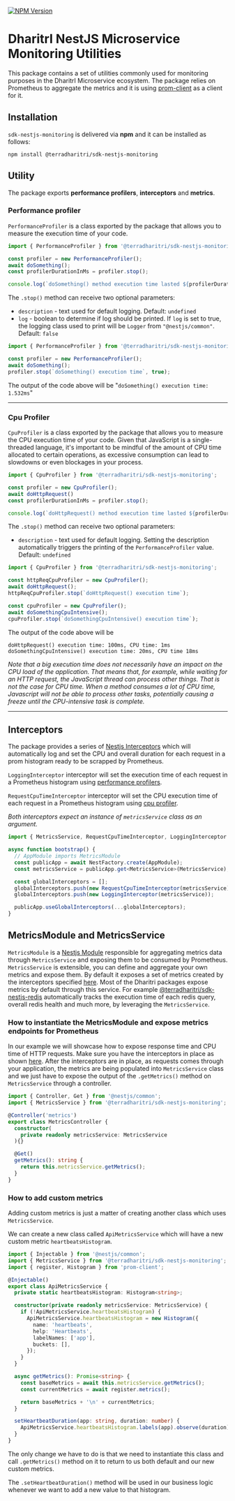<a href="https://www.npmjs.com/package/@terradharitri/sdk-nestjs-monitoring" target="_blank"><img src="https://img.shields.io/npm/v/@terradharitri/sdk-nestjs-monitoring.svg" alt="NPM Version" /></a>

# DharitrI NestJS Microservice Monitoring Utilities

This package contains a set of utilities commonly used for monitoring purposes in the DharitrI Microservice ecosystem. 
The package relies on Prometheus to aggregate the metrics and it is using [prom-client](https://www.npmjs.com/package/prom-client) as a client for it.

## Installation

`sdk-nestjs-monitoring` is delivered via **npm** and it can be installed as follows:

```
npm install @terradharitri/sdk-nestjs-monitoring
```

## Utility
The package exports **performance profilers**, **interceptors** and **metrics**.

### Performance profiler
`PerformanceProfiler` is a class exported by the package that allows you to measure the execution time of your code.

```typescript
import { PerformanceProfiler } from '@terradharitri/sdk-nestjs-monitoring';

const profiler = new PerformanceProfiler();
await doSomething();
const profilerDurationInMs = profiler.stop();

console.log(`doSomething() method execution time lasted ${profilerDurationInMs} ms`);
```

The `.stop()` method can receive two optional parameters:
- `description` - text used for default logging. Default: `undefined`
- `log` - boolean to determine if log should be printed. If `log` is set to true, the logging class used to print will be `Logger` from `"@nestjs/common"`.` `Default: `false`


```typescript
import { PerformanceProfiler } from '@terradharitri/sdk-nestjs-monitoring';

const profiler = new PerformanceProfiler();
await doSomething();
profiler.stop(`doSomething() execution time`, true);
```
The output of the code above will be "`doSomething() execution time: 1.532ms`"

---

### Cpu Profiler
`CpuProfiler` is a class exported by the package that allows you to measure the CPU execution time of your code. Given that JavaScript is a single-threaded language, it's important to be mindful of the amount of CPU time allocated to certain operations, as excessive consumption can lead to slowdowns or even blockages in your process.

```typescript
import { CpuProfiler } from '@terradharitri/sdk-nestjs-monitoring';

const profiler = new CpuProfiler();
await doHttpRequest()
const profilerDurationInMs = profiler.stop();

console.log(`doHttpRequest() method execution time lasted ${profilerDurationInMs} ms`);
```

The `.stop()` method can receive two optional parameters:
- `description` - text used for default logging. Setting the description automatically triggers the printing of the `PerformanceProfiler` value. Default: `undefined`

```typescript
import { CpuProfiler } from '@terradharitri/sdk-nestjs-monitoring';

const httpReqCpuProfiler = new CpuProfiler();
await doHttpRequest();
httpReqCpuProfiler.stop(`doHttpRequest() execution time`);

const cpuProfiler = new CpuProfiler();
await doSomethingCpuIntensive();
cpuProfiler.stop(`doSomethingCpuIntensive() execution time`);
```
The output of the code above will be <br/>

`doHttpRequest() execution time: 100ms, CPU time: 1ms`
`doSomethingCpuIntensive() execution time: 20ms, CPU time 18ms`

*Note that a big execution time does not necessarily have an impact on the CPU load of the application. That means that, for example, while waiting for an HTTP request, the JavaScript thread can process other things. That is not the case for CPU time. When a method consumes a lot of CPU time, Javascript will not be able to process other tasks, potentially causing a freeze until the CPU-intensive task is complete.*

---

## Interceptors
The package provides a series of [Nestjs Interceptors](https://docs.nestjs.com/interceptors) which will automatically log and set the CPU and overall duration for each request in a prom histogram ready to be scrapped by Prometheus.

`LoggingInterceptor` interceptor will set the execution time of each request in a Prometheus histogram using [performance profilers](#performance-profiler).

`RequestCpuTimeInterceptor` interceptor will set the CPU execution time of each request in a Prometheus histogram using [cpu profiler](#cpu-profiler).

*Both interceptors expect an instance of `metricsService` class as an argument.*

```typescript
import { MetricsService, RequestCpuTimeInterceptor, LoggingInterceptor } from '@terradharitri/sdk-nestjs-monitoring';

async function bootstrap() {
  // AppModule imports MetricsModule
  const publicApp = await NestFactory.create(AppModule);
  const metricsService = publicApp.get<MetricsService>(MetricsService);

  const globalInterceptors = [];
  globalInterceptors.push(new RequestCpuTimeInterceptor(metricsService));
  globalInterceptors.push(new LoggingInterceptor(metricsService));

  publicApp.useGlobalInterceptors(...globalInterceptors);
}
```

## MetricsModule and MetricsService

`MetricsModule` is a [Nestjs Module](https://docs.nestjs.com/modules) responsible for aggregating metrics data through `MetricsService` and exposing them to be consumed by Prometheus. `MetricsService` is extensible, you can define and aggregate your own metrics and expose them. By default it exposes a set of metrics created by the interceptors specified [here](#interceptors). Most of the Dharitri  packages expose metrics by default through this service. For example [@terradharitri/sdk-nestjs-redis](https://www.npmjs.com/package/@terradharitri/sdk-nestjs-redis) automatically tracks the execution time of each redis query, overall redis health and much more, by leveraging the `MetricsService`.

### How to instantiate the MetricsModule and expose metrics endpoints for Prometheus

In our example we will showcase how to expose response time and CPU time of HTTP requests. Make sure you have the interceptors in place as shown [here](#interceptors). After the interceptors are in place, as requests comes through your application, the metrics are being populated into `MetricsService` class and we just have to expose the output of the `.getMetrics()` method on `MetricsService` through a controller.

```typescript
import { Controller, Get } from '@nestjs/common';
import { MetricsService } from '@terradharitri/sdk-nestjs-monitoring';

@Controller('metrics')
export class MetricsController {
  constructor(
    private readonly metricsService: MetricsService
  ){}

  @Get()
  getMetrics(): string {
    return this.metricsService.getMetrics();
  }
}
```

### How to add custom metrics

Adding custom metrics is just a matter of creating another class which uses `MetricsService`.

We can create a new class called `ApiMetricsService` which will have a new custom metric `heartbeatsHistogram`.

```typescript
import { Injectable } from '@nestjs/common';
import { MetricsService } from '@terradharitri/sdk-nestjs-monitoring';
import { register, Histogram } from 'prom-client';

@Injectable()
export class ApiMetricsService {
  private static heartbeatsHistogram: Histogram<string>;

  constructor(private readonly metricsService: MetricsService) {
    if (!ApiMetricsService.heartbeatsHistogram) {
      ApiMetricsService.heartbeatsHistogram = new Histogram({
        name: 'heartbeats',
        help: 'Heartbeats',
        labelNames: ['app'],
        buckets: [],
      });
    }
  }

  async getMetrics(): Promise<string> {
    const baseMetrics = await this.metricsService.getMetrics();
    const currentMetrics = await register.metrics();

    return baseMetrics + '\n' + currentMetrics;
  }

  setHeartbeatDuration(app: string, duration: number) {
    ApiMetricsService.heartbeatsHistogram.labels(app).observe(duration);
  }
}
```

The only change we have to do is that we need to instantiate this class and call `.getMetrics()` method on it to return to us both default and our new custom metrics.

The `.setHeartbeatDuration()` method will be used in our business logic whenever we want to add a new value to that histogram.

